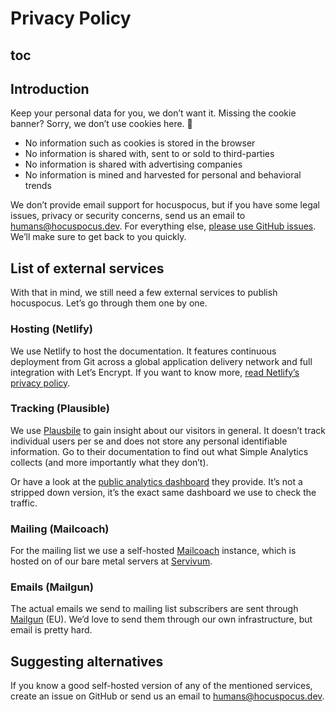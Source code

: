 # Privacy Policy

## toc

## Introduction
Keep your personal data for you, we don’t want it. Missing the cookie banner? Sorry, we don’t use cookies here. 🍪

* No information such as cookies is stored in the browser
* No information is shared with, sent to or sold to third-parties
* No information is shared with advertising companies
* No information is mined and harvested for personal and behavioral trends

We don’t provide email support for hocuspocus, but if you have some legal issues, privacy or security concerns, send us an email to [humans@hocuspocus.dev](mailto:humans@hocuspocus.dev). For everything else, [please use GitHub issues](https://github.com/ueberdosis/hocuspocus-issues/issues). We’ll make sure to get back to you quickly.

## List of external services
With that in mind, we still need a few external services to publish hocuspocus. Let’s go through them one by one.

### Hosting (Netlify)
We use Netlify to host the documentation. It features continuous deployment from Git across a global application delivery network and full integration with Let’s Encrypt. If you want to know more, [read Netlify’s privacy policy](https://www.netlify.com/privacy/).

### Tracking (Plausible)
We use [Plausbile](https://plausible.io/) to gain insight about our visitors in general. It doesn’t track individual users per se and does not store any personal identifiable information. Go to their documentation to find out what Simple Analytics collects (and more importantly what they don’t).

Or have a look at the [public analytics dashboard](https://simpleanalytics.com/tiptap.dev) they provide. It’s not a stripped down version, it’s the exact same dashboard we use to check the traffic.

<!-- ### Search (Algolia)
We use [Algolia DocSearch](https://docsearch.algolia.com/) to offer search functionality for the documentation. They crawl the same pages as you see once every day. If you click on the search field on top of this page, their search interface pops up.

If you want to know more about what data they collect and process, [read their privacy policy](https://www.algolia.com/policies/privacy/). -->

### Mailing (Mailcoach)
For the mailing list we use a self-hosted [Mailcoach](https://mailcoach.app/) instance, which is hosted on of our bare metal servers at [Servivum](https://www.servivum.com/).

### Emails (Mailgun)
The actual emails we send to mailing list subscribers are sent through [Mailgun](https://www.mailgun.com/) (EU). We’d love to send them through our own infrastructure, but email is pretty hard.

## Suggesting alternatives
If you know a good self-hosted version of any of the mentioned services, create an issue on GitHub or send us an email to [humans@hocuspocus.dev](mailto:humans@hocuspocus.dev).
